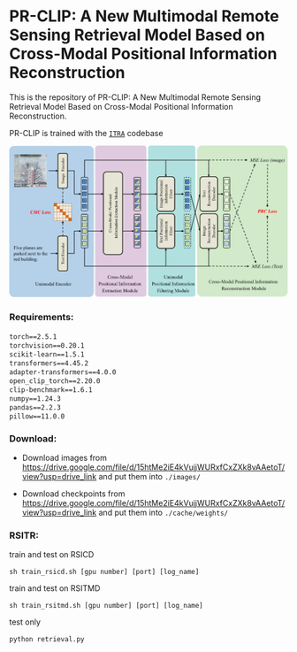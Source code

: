# PR-CLIP: A New Multimodal Remote Sensing Retrieval Model Based on Cross-Modal Positional Information Reconstruction

This is the repository of PR-CLIP: A New Multimodal Remote Sensing Retrieval Model Based on Cross-Modal Positional Information Reconstruction.

PR-CLIP is trained with the [`ITRA`](https://itra.readthedocs.io/) codebase

![framework](framework.png)

### Requirements:

```
torch==2.5.1
torchvision==0.20.1
scikit-learn==1.5.1
transformers==4.45.2
adapter-transformers==4.0.0
open_clip_torch==2.20.0
clip-benchmark==1.6.1
numpy==1.24.3
pandas==2.2.3
pillow==11.0.0
```

### Download:

- Download images from https://drive.google.com/file/d/15htMe2iE4kVujjWURxfCxZXk8vAAetoT/view?usp=drive_link and put them into ```./images/```

- Download checkpoints from https://drive.google.com/file/d/15htMe2iE4kVujjWURxfCxZXk8vAAetoT/view?usp=drive_link and put them into ```./cache/weights/```

### RSITR:

train and test on RSICD

```
sh train_rsicd.sh [gpu number] [port] [log_name]
```

train and test on RSITMD

```
sh train_rsitmd.sh [gpu number] [port] [log_name] 
```

test only

```
python retrieval.py
```
